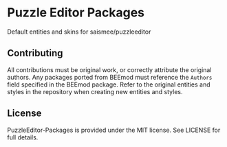 # Puzzle Editor Packages
Default entities and skins for saismee/puzzleeditor

## Contributing
All contributions must be original work, or correctly attribute the original authors. Any packages ported from BEEmod must reference the `Authors` field specified in the BEEmod package.
Refer to the original entities and styles in the repository when creating new entities and styles.

## License
PuzzleEditor-Packages is provided under the MIT license. See LICENSE for full details.
